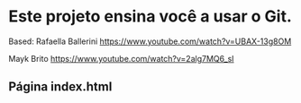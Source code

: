 # Este projeto ensina você a usar o Git.

Based: 
Rafaella Ballerini
https://www.youtube.com/watch?v=UBAX-13g8OM

Mayk Brito
https://www.youtube.com/watch?v=2alg7MQ6_sI


## Página index.html